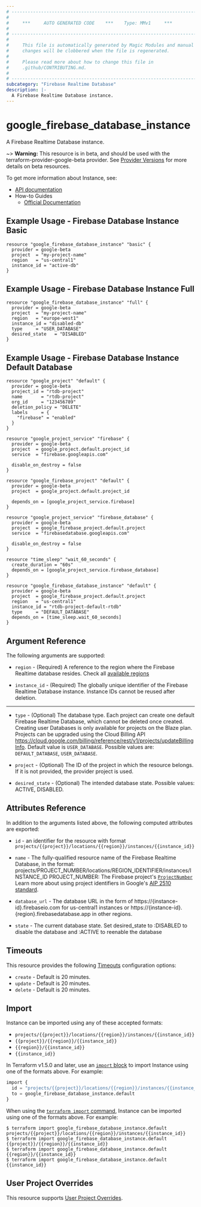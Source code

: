 ```yaml
---
# ----------------------------------------------------------------------------
#
#     ***     AUTO GENERATED CODE    ***    Type: MMv1     ***
#
# ----------------------------------------------------------------------------
#
#     This file is automatically generated by Magic Modules and manual
#     changes will be clobbered when the file is regenerated.
#
#     Please read more about how to change this file in
#     .github/CONTRIBUTING.md.
#
# ----------------------------------------------------------------------------
subcategory: "Firebase Realtime Database"
description: |-
  A Firebase Realtime Database instance.
---
```


# google_firebase_database_instance

A Firebase Realtime Database instance.

~> **Warning:** This resource is in beta, and should be used with the terraform-provider-google-beta provider.
See [Provider Versions](https://terraform.io/docs/providers/google/guides/provider_versions.html) for more details on beta resources.

To get more information about Instance, see:

* [API documentation](https://firebase.google.com/docs/reference/rest/database/database-management/rest)
* How-to Guides
    * [Official Documentation](https://firebase.google.com/products/realtime-database)

## Example Usage - Firebase Database Instance Basic


```hcl
resource "google_firebase_database_instance" "basic" {
  provider = google-beta
  project  = "my-project-name"
  region   = "us-central1"
  instance_id = "active-db"
}
```
## Example Usage - Firebase Database Instance Full


```hcl
resource "google_firebase_database_instance" "full" {
  provider = google-beta
  project  = "my-project-name"
  region   = "europe-west1"
  instance_id = "disabled-db"
  type     = "USER_DATABASE"
  desired_state   = "DISABLED"
}
```
## Example Usage - Firebase Database Instance Default Database


```hcl
resource "google_project" "default" {
  provider = google-beta
  project_id = "rtdb-project"
  name       = "rtdb-project"
  org_id     = "123456789"
  deletion_policy = "DELETE"
  labels     = {
    "firebase" = "enabled"
  }
}

resource "google_project_service" "firebase" {
  provider = google-beta
  project  = google_project.default.project_id
  service  = "firebase.googleapis.com"

  disable_on_destroy = false
}

resource "google_firebase_project" "default" {
  provider = google-beta
  project  = google_project.default.project_id

  depends_on = [google_project_service.firebase]
}

resource "google_project_service" "firebase_database" {
  provider = google-beta
  project  = google_firebase_project.default.project
  service  = "firebasedatabase.googleapis.com"

  disable_on_destroy = false
}

resource "time_sleep" "wait_60_seconds" {
  create_duration = "60s"
  depends_on = [google_project_service.firebase_database]
}

resource "google_firebase_database_instance" "default" {
  provider = google-beta
  project  = google_firebase_project.default.project
  region   = "us-central1"
  instance_id = "rtdb-project-default-rtdb"
  type     = "DEFAULT_DATABASE"
  depends_on = [time_sleep.wait_60_seconds]
}
```

## Argument Reference

The following arguments are supported:


* `region` -
  (Required)
  A reference to the region where the Firebase Realtime database resides.
  Check all [available regions](https://firebase.google.com/docs/projects/locations#rtdb-locations)

* `instance_id` -
  (Required)
  The globally unique identifier of the Firebase Realtime Database instance.
  Instance IDs cannot be reused after deletion.


- - -


* `type` -
  (Optional)
  The database type.
  Each project can create one default Firebase Realtime Database, which cannot be deleted once created.
  Creating user Databases is only available for projects on the Blaze plan.
  Projects can be upgraded using the Cloud Billing API https://cloud.google.com/billing/reference/rest/v1/projects/updateBillingInfo.
  Default value is `USER_DATABASE`.
  Possible values are: `DEFAULT_DATABASE`, `USER_DATABASE`.

* `project` - (Optional) The ID of the project in which the resource belongs.
    If it is not provided, the provider project is used.

* `desired_state` - (Optional) The intended database state. Possible values: ACTIVE, DISABLED.



## Attributes Reference

In addition to the arguments listed above, the following computed attributes are exported:

* `id` - an identifier for the resource with format `projects/{{project}}/locations/{{region}}/instances/{{instance_id}}`

* `name` -
  The fully-qualified resource name of the Firebase Realtime Database, in
  the format: projects/PROJECT_NUMBER/locations/REGION_IDENTIFIER/instances/INSTANCE_ID
  PROJECT_NUMBER: The Firebase project's [`ProjectNumber`](https://firebase.google.com/docs/reference/firebase-management/rest/v1beta1/projects#FirebaseProject.FIELDS.project_number)
  Learn more about using project identifiers in Google's [AIP 2510 standard](https://google.aip.dev/cloud/2510).

* `database_url` -
  The database URL in the form of https://{instance-id}.firebaseio.com for us-central1 instances
  or https://{instance-id}.{region}.firebasedatabase.app in other regions.

* `state` -
  The current database state. Set desired_state to :DISABLED to disable the database and :ACTIVE to reenable the database


## Timeouts

This resource provides the following
[Timeouts](https://developer.hashicorp.com/terraform/plugin/sdkv2/resources/retries-and-customizable-timeouts) configuration options:

- `create` - Default is 20 minutes.
- `update` - Default is 20 minutes.
- `delete` - Default is 20 minutes.

## Import


Instance can be imported using any of these accepted formats:

* `projects/{{project}}/locations/{{region}}/instances/{{instance_id}}`
* `{{project}}/{{region}}/{{instance_id}}`
* `{{region}}/{{instance_id}}`
* `{{instance_id}}`


In Terraform v1.5.0 and later, use an [`import` block](https://developer.hashicorp.com/terraform/language/import) to import Instance using one of the formats above. For example:

```tf
import {
  id = "projects/{{project}}/locations/{{region}}/instances/{{instance_id}}"
  to = google_firebase_database_instance.default
}
```

When using the [`terraform import` command](https://developer.hashicorp.com/terraform/cli/commands/import), Instance can be imported using one of the formats above. For example:

```
$ terraform import google_firebase_database_instance.default projects/{{project}}/locations/{{region}}/instances/{{instance_id}}
$ terraform import google_firebase_database_instance.default {{project}}/{{region}}/{{instance_id}}
$ terraform import google_firebase_database_instance.default {{region}}/{{instance_id}}
$ terraform import google_firebase_database_instance.default {{instance_id}}
```

## User Project Overrides

This resource supports [User Project Overrides](https://registry.terraform.io/providers/hashicorp/google/latest/docs/guides/provider_reference#user_project_override).
